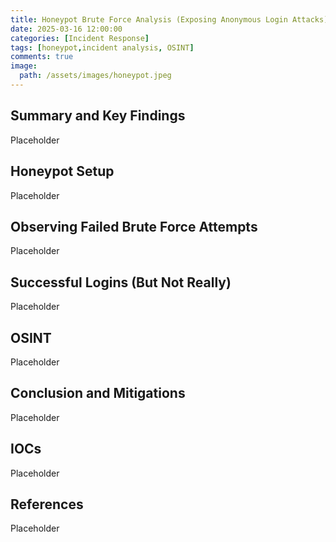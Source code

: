 ```yaml
---
title: Honeypot Brute Force Analysis (Exposing Anonymous Login Attacks)
date: 2025-03-16 12:00:00
categories: [Incident Response]
tags: [honeypot,incident analysis, OSINT]
comments: true
image:
  path: /assets/images/honeypot.jpeg
---
```


## Summary and Key Findings
Placeholder

## Honeypot Setup
Placeholder

## Observing Failed Brute Force Attempts
Placeholder

## Successful Logins (But Not Really)
Placeholder

## OSINT
Placeholder

## Conclusion and Mitigations
Placeholder

## IOCs
Placeholder

## References
Placeholder
